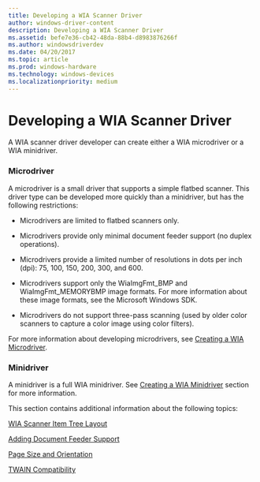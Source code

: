 ```yaml
---
title: Developing a WIA Scanner Driver
author: windows-driver-content
description: Developing a WIA Scanner Driver
ms.assetid: befe7e36-cb42-48da-88b4-d8983876266f
ms.author: windowsdriverdev
ms.date: 04/20/2017
ms.topic: article
ms.prod: windows-hardware
ms.technology: windows-devices
ms.localizationpriority: medium
---
```


# Developing a WIA Scanner Driver





A WIA scanner driver developer can create either a WIA microdriver or a WIA minidriver.

### Microdriver

A microdriver is a small driver that supports a simple flatbed scanner. This driver type can be developed more quickly than a minidriver, but has the following restrictions:

-   Microdrivers are limited to flatbed scanners only.

-   Microdrivers provide only minimal document feeder support (no duplex operations).

-   Microdrivers provide a limited number of resolutions in dots per inch (dpi): 75, 100, 150, 200, 300, and 600.

-   Microdrivers support only the WiaImgFmt\_BMP and WiaImgFmt\_MEMORYBMP image formats. For more information about these image formats, see the Microsoft Windows SDK.

-   Microdrivers do not support three-pass scanning (used by older color scanners to capture a color image using color filters).

For more information about developing microdrivers, see [Creating a WIA Microdriver](creating-a-wia-microdriver.md).

### Minidriver

A minidriver is a full WIA minidriver. See [Creating a WIA Minidriver](creating-a-wia-minidriver.md) section for more information.

This section contains additional information about the following topics:

[WIA Scanner Item Tree Layout](wia-scanner-item-tree-layout.md)

[Adding Document Feeder Support](adding-document-feeder-support.md)

[Page Size and Orientation](page-size-and-orientation.md)

[TWAIN Compatibility](twain-compatibility.md)

 

 





